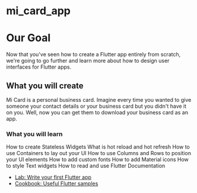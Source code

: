 # mi_card_app
# Our Goal

Now that you've seen how to create a Flutter app entirely from scratch, we're going to go further and learn more about how to design user interfaces for Flutter apps.

## What you will create

Mi Card is a personal business card. Imagine every time you wanted to give someone your contact details or your business card but you didn't have it on you. Well, now you can get them to download your business card as an app.

### What you will learn
How to create Stateless Widgets
What is hot reload and hot refresh
How to use Containers to lay out your UI
How to use Columns and Rows to position your UI elements
How to add custom fonts
How to add Material icons
How to style Text widgets
How to read and use Flutter Documentation

- [Lab: Write your first Flutter app](https://docs.flutter.dev/get-started/codelab)
- [Cookbook: Useful Flutter samples](https://docs.flutter.dev/cookbook)


